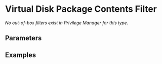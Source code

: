 [title]: # (Virtual Disk Package Contents Filter)
[tags]: # (filter types)
[priority]: # (2)
# Virtual Disk Package Contents Filter

*No out-of-box filters exist in Privilege Manager for this type*.

## Parameters

## Examples
